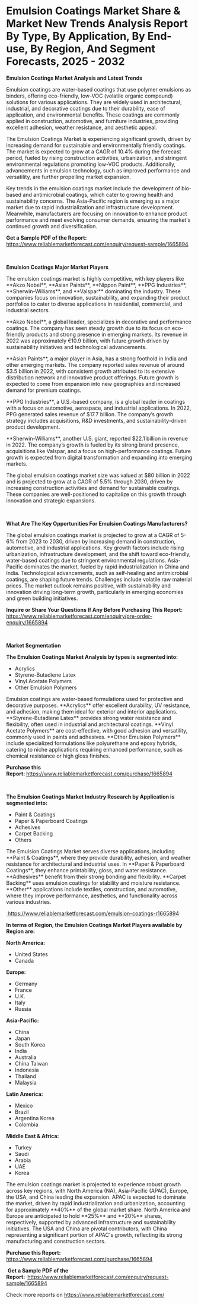 <p><h1>Emulsion Coatings Market Share & Market New Trends Analysis Report By Type, By Application, By End-use, By Region, And Segment Forecasts, 2025 - 2032</h1></p><p><strong>Emulsion Coatings Market Analysis and Latest Trends</strong></p>
<p><p>Emulsion coatings are water-based coatings that use polymer emulsions as binders, offering eco-friendly, low-VOC (volatile organic compound) solutions for various applications. They are widely used in architectural, industrial, and decorative coatings due to their durability, ease of application, and environmental benefits. These coatings are commonly applied in construction, automotive, and furniture industries, providing excellent adhesion, weather resistance, and aesthetic appeal.</p><p>The Emulsion Coatings Market is experiencing significant growth, driven by increasing demand for sustainable and environmentally friendly coatings. The market is expected to grow at a CAGR of 10.4% during the forecast period, fueled by rising construction activities, urbanization, and stringent environmental regulations promoting low-VOC products. Additionally, advancements in emulsion technology, such as improved performance and versatility, are further propelling market expansion.</p><p>Key trends in the emulsion coatings market include the development of bio-based and antimicrobial coatings, which cater to growing health and sustainability concerns. The Asia-Pacific region is emerging as a major market due to rapid industrialization and infrastructure development. Meanwhile, manufacturers are focusing on innovation to enhance product performance and meet evolving consumer demands, ensuring the market's continued growth and diversification.</p></p>
<p><strong>Get a Sample PDF of the Report:&nbsp;</strong> <a href="https://www.reliablemarketforecast.com/enquiry/request-sample/1665894?utm_campaign=1105&utm_medium=2&utm_source=Github&utm_content=ia&utm_term=26012025&utm_id=emulsion-coatings">https://www.reliablemarketforecast.com/enquiry/request-sample/1665894</a></p>
<p>&nbsp;</p>
<p><strong>Emulsion Coatings Major Market Players</strong></p>
<p><p>The emulsion coatings market is highly competitive, with key players like **Akzo Nobel**, **Asian Paints**, **Nippon Paint**, **PPG Industries**, **Sherwin-Williams**, and **Valspar** dominating the industry. These companies focus on innovation, sustainability, and expanding their product portfolios to cater to diverse applications in residential, commercial, and industrial sectors.</p><p>**Akzo Nobel**, a global leader, specializes in decorative and performance coatings. The company has seen steady growth due to its focus on eco-friendly products and strong presence in emerging markets. Its revenue in 2022 was approximately €10.9 billion, with future growth driven by sustainability initiatives and technological advancements.</p><p>**Asian Paints**, a major player in Asia, has a strong foothold in India and other emerging markets. The company reported sales revenue of around $3.5 billion in 2022, with consistent growth attributed to its extensive distribution network and innovative product offerings. Future growth is expected to come from expansion into new geographies and increased demand for premium coatings.</p><p>**PPG Industries**, a U.S.-based company, is a global leader in coatings with a focus on automotive, aerospace, and industrial applications. In 2022, PPG generated sales revenue of $17.7 billion. The company’s growth strategy includes acquisitions, R&D investments, and sustainability-driven product development.</p><p>**Sherwin-Williams**, another U.S. giant, reported $22.1 billion in revenue in 2022. The company’s growth is fueled by its strong brand presence, acquisitions like Valspar, and a focus on high-performance coatings. Future growth is expected from digital transformation and expanding into emerging markets.</p><p>The global emulsion coatings market size was valued at $80 billion in 2022 and is projected to grow at a CAGR of 5.5% through 2030, driven by increasing construction activities and demand for sustainable coatings. These companies are well-positioned to capitalize on this growth through innovation and strategic expansions.</p></p>
<p>&nbsp;</p>
<p><strong>What Are The Key Opportunities For Emulsion Coatings Manufacturers?</strong></p>
<p><p>The global emulsion coatings market is projected to grow at a CAGR of 5-6% from 2023 to 2030, driven by increasing demand in construction, automotive, and industrial applications. Key growth factors include rising urbanization, infrastructure development, and the shift toward eco-friendly, water-based coatings due to stringent environmental regulations. Asia-Pacific dominates the market, fueled by rapid industrialization in China and India. Technological advancements, such as self-healing and antimicrobial coatings, are shaping future trends. Challenges include volatile raw material prices. The market outlook remains positive, with sustainability and innovation driving long-term growth, particularly in emerging economies and green building initiatives.</p></p>
<p><strong>Inquire or Share Your Questions If Any Before Purchasing This Report:</strong> <a href="https://www.reliablemarketforecast.com/enquiry/pre-order-enquiry/1665894?utm_campaign=1105&utm_medium=2&utm_source=Github&utm_content=ia&utm_term=26012025&utm_id=emulsion-coatings">https://www.reliablemarketforecast.com/enquiry/pre-order-enquiry/1665894</a></p>
<p>&nbsp;</p>
<p><strong>Market Segmentation</strong></p>
<p><strong>The Emulsion Coatings Market Analysis by types is segmented into:</strong></p>
<p><ul><li>Acrylics</li><li>Styrene-Butadiene Latex</li><li>Vinyl Acetate Polymers</li><li>Other Emulsion Polymers</li></ul></p>
<p><p>Emulsion coatings are water-based formulations used for protective and decorative purposes. **Acrylics** offer excellent durability, UV resistance, and adhesion, making them ideal for exterior and interior applications. **Styrene-Butadiene Latex** provides strong water resistance and flexibility, often used in industrial and architectural coatings. **Vinyl Acetate Polymers** are cost-effective, with good adhesion and versatility, commonly used in paints and adhesives. **Other Emulsion Polymers** include specialized formulations like polyurethane and epoxy hybrids, catering to niche applications requiring enhanced performance, such as chemical resistance or high gloss finishes.</p></p>
<p><strong>Purchase this Report:&nbsp;</strong><a href="https://www.reliablemarketforecast.com/purchase/1665894?utm_campaign=1105&utm_medium=2&utm_source=Github&utm_content=ia&utm_term=26012025&utm_id=emulsion-coatings">https://www.reliablemarketforecast.com/purchase/1665894</a></p>
<p>&nbsp;</p>
<p><strong>The Emulsion Coatings Market Industry Research by Application is segmented into:</strong></p>
<p><ul><li>Paint & Coatings</li><li>Paper & Paperboard Coatings</li><li>Adhesives</li><li>Carpet Backing</li><li>Others</li></ul></p>
<p><p>The Emulsion Coatings Market serves diverse applications, including **Paint & Coatings**, where they provide durability, adhesion, and weather resistance for architectural and industrial uses. In **Paper & Paperboard Coatings**, they enhance printability, gloss, and water resistance. **Adhesives** benefit from their strong bonding and flexibility. **Carpet Backing** uses emulsion coatings for stability and moisture resistance. **Other** applications include textiles, construction, and automotive, where they improve performance, aesthetics, and functionality across various industries.</p></p>
<p><a href="https://www.reliablemarketforecast.com/emulsion-coatings-r1665894?utm_campaign=1105&utm_medium=2&utm_source=Github&utm_content=ia&utm_term=26012025&utm_id=emulsion-coatings">&nbsp;https://www.reliablemarketforecast.com/emulsion-coatings-r1665894</a></p>
<p><strong>In terms of Region, the Emulsion Coatings Market Players available by Region are:</strong></p>
<p>
    <p> <strong> North America: </strong>
        <ul>
            <li>United States</li>
            <li>Canada</li>
        </ul>
        </p> 
    <p> <strong> Europe: </strong>
        <ul>
            <li>Germany</li>
            <li>France</li>
            <li>U.K.</li>
            <li>Italy</li>
            <li>Russia</li>
        </ul>
        </p> 
    <p> <strong> Asia-Pacific: </strong>
        <ul>
            <li>China</li>
            <li>Japan</li>
            <li>South Korea</li>
            <li>India</li>
            <li>Australia</li>
            <li>China Taiwan</li>
            <li>Indonesia</li>
            <li>Thailand</li>
            <li>Malaysia</li>
        </ul>
        </p> 
    <p> <strong> Latin America: </strong>
        <ul>
            <li>Mexico</li>
            <li>Brazil</li>
            <li>Argentina Korea</li>
            <li>Colombia</li>
        </ul>
        </p> 
    <p> <strong> Middle East & Africa: </strong>
        <ul>
            <li>Turkey</li>
            <li>Saudi</li>
            <li>Arabia</li>
            <li>UAE</li>
            <li>Korea</li>
        </ul>
    </p>
    </p>
<p><p>The emulsion coatings market is projected to experience robust growth across key regions, with North America (NA), Asia-Pacific (APAC), Europe, the USA, and China leading the expansion. APAC is expected to dominate the market, driven by rapid industrialization and urbanization, accounting for approximately **40%** of the global market share. North America and Europe are anticipated to hold **25%** and **20%** shares, respectively, supported by advanced infrastructure and sustainability initiatives. The USA and China are pivotal contributors, with China representing a significant portion of APAC's growth, reflecting its strong manufacturing and construction sectors.</p></p>
<p><strong>Purchase this Report: </strong><a href="https://www.reliablemarketforecast.com/purchase/1665894?utm_campaign=1105&utm_medium=2&utm_source=Github&utm_content=ia&utm_term=26012025&utm_id=emulsion-coatings">https://www.reliablemarketforecast.com/purchase/1665894</a></p>
<p>&nbsp;<strong>Get a Sample PDF of the Report:&nbsp;&nbsp;</strong><a href="https://www.reliablemarketforecast.com/enquiry/request-sample/1665894?utm_campaign=1105&utm_medium=2&utm_source=Github&utm_content=ia&utm_term=26012025&utm_id=emulsion-coatings">https://www.reliablemarketforecast.com/enquiry/request-sample/1665894</a></p>
<p><strong></strong></p>
<p>Check more reports on <a href="https://www.reliablemarketforecast.com/?utm_campaign=1105&utm_medium=2&utm_source=Github&utm_content=ia&utm_term=26012025&utm_id=emulsion-coatings">https://www.reliablemarketforecast.com/</a></p>